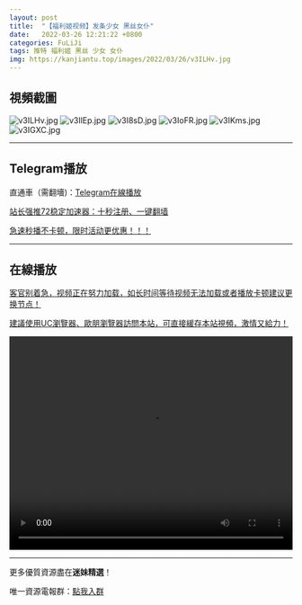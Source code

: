 ```yaml
---
layout: post
title:  "【福利姬视频】发条少女 黑丝女仆"
date:   2022-03-26 12:21:22 +0800
categories: FuLiJi
tags: 推特 福利姬 黑丝 少女 女仆
img: https://kanjiantu.top/images/2022/03/26/v3ILHv.jpg
---
```



## 視頻截圖

![v3ILHv.jpg](https://kanjiantu.top/images/2022/03/26/v3ILHv.jpg)
![v3IlEp.jpg](https://kanjiantu.top/images/2022/03/26/v3IlEp.jpg)
![v3I8sD.jpg](https://kanjiantu.top/images/2022/03/26/v3I8sD.jpg)
![v3IoFR.jpg](https://kanjiantu.top/images/2022/03/26/v3IoFR.jpg)
![v3IKms.jpg](https://kanjiantu.top/images/2022/03/26/v3IKms.jpg)
![v3IGXC.jpg](https://kanjiantu.top/images/2022/03/26/v3IGXC.jpg)

* * *
## Telegram播放

直通車（需翻墻)：[Telegram在線播放](https://t.me/mimeijingxuan/343)

<u>站长强推72稳定加速器：[十秒注册、一键翻墙](https://72vpn.xyz/#/register?code=mimei) </u>


<u>急速秒播不卡顿，限时活动更优惠！！！</u>
* * *
## 在線播放
<u>客官别着急，视频正在努力加载，如长时间等待视频无法加载或者播放卡顿建议更换节点！</u>

<u>建議使用UC瀏覽器、歐朋瀏覽器訪問本站，可直接緩存本站視頻，激情又給力！</u>
<center><video src="https://cdn.publer.io/uploads/videos/6247f25bdb2797357edec802/fe4b56b73f811ee222b4b9773ffd1993.mp4" width="100%" height="380px" controls="controls"></video></center>


* * *
更多優質資源盡在**迷妹精選**！

唯一資源電報群：[點我入群](https://t.me/mimeijingxuan)


